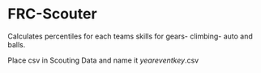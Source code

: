 # FRC-Scouter
Calculates percentiles for each teams skills for gears- climbing- auto and balls.

Place csv in Scouting Data and name it _yeareventkey_.csv

